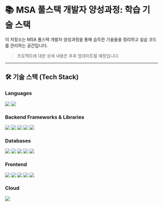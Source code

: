 # 📚 MSA 풀스택 개발자 양성과정: 학습 기술 스택

이 저장소는 MSA 풀스택 개발자 양성과정을 통해 습득한 기술들을 정리하고 실습 코드를 관리하는 공간입니다.

> 프로젝트에 대한 상세 내용은 추후 업데이트될 예정입니다.

---

## 🛠️ 기술 스택 (Tech Stack)

### Languages
<p>
  <img src="https://img.shields.io/badge/Java_17-007396?style=for-the-badge&logo=java&logoColor=white" />
  <img src="https://img.shields.io/badge/Java_8-007396?style=for-the-badge&logo=java&logoColor=white" />
</p>

### Backend Frameworks & Libraries
<p>
  <img src="https://img.shields.io/badge/Spring_Boot-6DB33F?style=for-the-badge&logo=spring-boot&logoColor=white" />
  <img src="https://img.shields.io/badge/Spring_Framework-6DB33F?style=for-the-badge&logo=spring&logoColor=white" />
  <img src="https://img.shields.io/badge/JPA-6DB33F?style=for-the-badge" />
  <img src="https://img.shields.io/badge/MyBatis-000000?style=for-the-badge&logo=mybatis&logoColor=white" />
  <img src="https://img.shields.io/badge/IBatis-black?style=for-the-badge" />
</p>

### Databases
<p>
  <img src="https://img.shields.io/badge/Oracle-F80000?style=for-the-badge&logo=oracle&logoColor=white" />
  <img src="https://img.shields.io/badge/MySQL-4479A1?style=for-the-badge&logo=mysql&logoColor=white" />
  <img src="https://img.shields.io/badge/MongoDB-47A248?style=for-the-badge&logo=mongodb&logoColor=white" />
  <img src="https://img.shields.io/badge/Redis-DC382D?style=for-the-badge&logo=redis&logoColor=white" />
  <img src="https://img.shields.io/badge/H2_Database-blue?style=for-the-badge" />
</p>

### Frontend
<p>
  <img src="https://img.shields.io/badge/HTML5-E34F26?style=for-the-badge&logo=html5&logoColor=white" />
  <img src="https://img.shields.io/badge/CSS3-1572B6?style=for-the-badge&logo=css3&logoColor=white" />
  <img src="https://img.shields.io/badge/JavaScript-F7DF1E?style=for-the-badge&logo=javascript&logoColor=black" />
  <img src="https://img.shields.io/badge/jQuery-0769AD?style=for-the-badge&logo=jquery&logoColor=white" />
  <img src="https://img.shields.io/badge/JSP-orange?style=for-the-badge" />
</p>

### Cloud
<p>
  <img src="https://img.shields.io/badge/Microsoft_Azure-0078D4?style=for-the-badge&logo=microsoft-azure&logoColor=white" />
</p>
